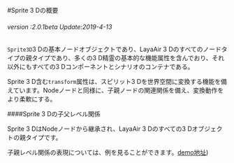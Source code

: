 #Sprite 3 Dの概要

###### *version :2.0.1beta   Update:2019-4-13*

`Sprite3D`3 Dの基本ノードオブジェクトであり、LayaAir 3 Dのすべてのノードタイプの親タイプであり、多くの3 D精霊の基本的な機能属性を含んでおり、それ以外にもすべての3 Dコンポーネントとシナリオのコンテナである。

Sprite 3 D含む`transform`属性は、スピリット3 Dを世界空間に変換する機能を備えています。Nodeノードと同様に、子親ノードの関連関係を備え、変換動作をより柔軟にする。

####Sprite 3 Dの子父レベル関係

Sprite 3 DはNodeノードから継承され、LayaAir 3 Dのすべての3 Dオブジェクトの親タイプです。

子親レベル関係の表現については、例を見ることができます。[demo地址](https://layaair.ldc.layabox.com/demo2/?language=ch&category=3d&group=Sprite3D&name=Sprite3DParent))

